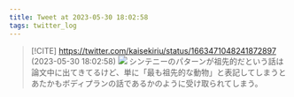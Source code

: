 ```yaml
---
title: Tweet at 2023-05-30 18:02:58
tags: twitter_log
---
```


> [!CITE] https://twitter.com/kaisekiriu/status/1663471048241872897 (2023-05-30 18:02:58)
> ![](https://twitter.com/kaisekiriu/status/1663471048241872897)
> シンテニーのパターンが祖先的だという話は論文中に出てきてるけど、単に「最も祖先的な動物」と表記してしまうとあたかもボディプランの話であるかのように受け取られてしまう。
